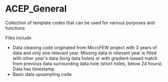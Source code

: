 # ACEP_General
Collection of template codes that can be used for various purposes and functions 

Files include
* Data cleaning code originated from MicroFEW project with 3 years of data and only one relevant year. Missing data in relevant year is filled with other year's data (long data holes) or with gradient-based match from previous data surrounding data hole (short holes, below 24 hours). Data has timestamp.
* Basic data upsampling code 
